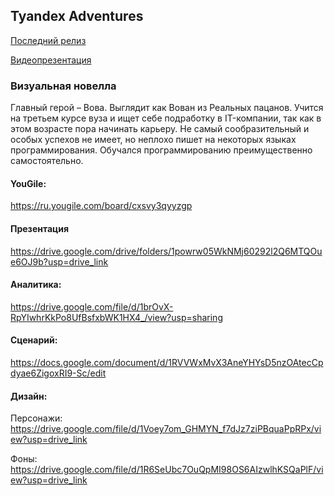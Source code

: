 ## Tyandex Adventures

[Последний релиз](https://github.com/MRCO387/ancientCodersVSLizards/releases)

[Видеопрезентация](https://drive.google.com/drive/folders/1FZoPeivdSFm1HnaDJr1i-B8r1D2cwEE2?usp=drive_link)
### Визуальная новелла

Главный герой – Вова. Выглядит как Вован из Реальных пацанов.
Учится на третьем курсе вуза и ищет себе подработку в IT-компании,
так как в этом возрасте пора начинать карьеру.
Не самый сообразительный и особых успехов не имеет,
но неплохо пишет на некоторых языках программирования.
Обучался программированию преимущественно самостоятельно.

#### YouGile:

https://ru.yougile.com/board/cxsvy3qyyzgp

#### Презентация

https://drive.google.com/drive/folders/1powrw05WkNMj60292l2Q6MTQOue6OJ9b?usp=drive_link

#### Аналитика:

https://drive.google.com/file/d/1brOvX-RpYIwhrKkPo8UfBsfxbWK1HX4_/view?usp=sharing

#### Сценарий:

https://docs.google.com/document/d/1RVVWxMvX3AneYHYsD5nzOAtecCpdyae6ZigoxRI9-Sc/edit

#### Дизайн:

Персонажи: https://drive.google.com/file/d/1Voey7om_GHMYN_f7dJz7ziPBquaPpRPx/view?usp=drive_link

Фоны: https://drive.google.com/file/d/1R6SeUbc7OuQpMI98OS6AIzwlhKSQaPlF/view?usp=drive_link

